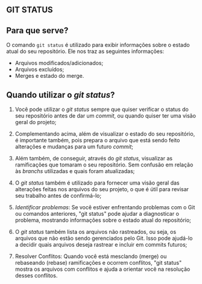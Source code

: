 ## GIT STATUS
## Para que serve?

O comando `git status` é utilizado para exibir informações sobre o estado atual do seu repositório. Ele nos traz as seguintes informações:

+ Arquivos modificados/adicionados;
+ Arquivos excluídos;
+ Merges e estado do merge.

## Quando utilizar o _git status_?

 1. Você pode utilizar o *git status* sempre que quiser verificar o status do seu repositório antes de dar um _commit_, ou quando quiser ter uma visão geral do projeto;

 2. Complementando acima, além de visualizar o estado do seu repositório, é importante também, pois prepara o arquivo que está sendo feito alterações e mudanças para um futuro _commit_;

 3. Além também, de conseguir, através do *git status*, visualizar as ramificações que tomaram o seu repositório. Sem confusão em relação às _branchs_ utilizadas e quais foram atualizadas;

4. O *git status* também é utilizado para fornecer uma visão geral das alterações feitas nos arquivos do seu projeto, o que é útil para revisar seu trabalho antes de confirmá-lo;

5. *Identificar problemas*: Se você estiver enfrentando problemas com o Git ou comandos anteriores, "git status" pode ajudar a diagnosticar o problema, mostrando informações sobre o estado atual do repositório;

6. O *git status* também lista os arquivos não rastreados, ou seja, os arquivos que não estão sendo gerenciados pelo Git. Isso pode ajudá-lo a decidir quais arquivos deseja rastrear e incluir em commits futuros;

7. Resolver Conflitos: Quando você está mesclando (merge) ou rebaseando (rebase) ramificações e ocorrem conflitos, "git status" mostra os arquivos com conflitos e ajuda a orientar você na resolução desses conflitos.